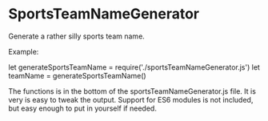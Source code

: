 # SportsTeamNameGenerator
Generate a rather silly sports team name.

Example:

let generateSportsTeamName = require('./sportsTeamNameGenerator.js')
let teamName = generateSportsTeamName()


The functions is in the bottom of the sportsTeamNameGenerator.js file. It is very is easy to tweak the output. Support for ES6 modules is not included, but easy enough to put in yourself if needed.
